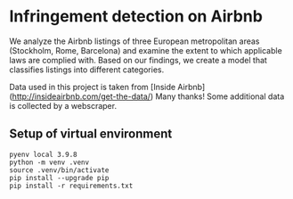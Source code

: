 # Infringement detection on Airbnb

We analyze the Airbnb listings of three European metropolitan areas (Stockholm, Rome, Barcelona) and examine the extent to which applicable laws are complied with. Based on our findings, we create a model that classifies listings into different categories.

Data used in this project is taken from [Inside Airbnb] (http://insideairbnb.com/get-the-data/) Many thanks!
Some additional data is collected by a webscraper.

## Setup of virtual environment

```
pyenv local 3.9.8
python -m venv .venv
source .venv/bin/activate
pip install --upgrade pip
pip install -r requirements.txt
```
